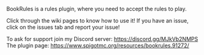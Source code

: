 BookRules is a rules plugin, where you need to accept the rules to play.

Click through the wiki pages to know how to use it! If you have an issue, click on the issues tab and report your issue!

To ask for support join my Discord server: https://discord.gg/MJkVb2NMPS
The plugin page: https://www.spigotmc.org/resources/bookrules.91272/
